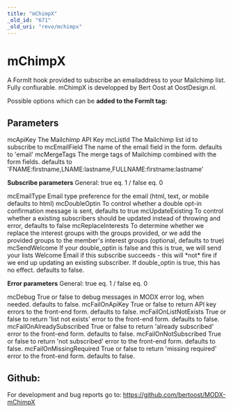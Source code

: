 ```yaml
---
title: "mChimpX"
_old_id: "671"
_old_uri: "revo/mchimpx"
---
```


# mChimpX

A FormIt hook provided to subscribe an emailaddress to your Mailchimp list. Fully confiurable.
mChimpX is developped by Bert Oost at OostDesign.nl.

Possible options which can be **added to the FormIt tag:**

## Parameters

mcApiKey
The Mailchimp API Key
mcListId
The Mailchimp list id to subscribe to
mcEmailField
The name of the email field in the form. defaults to 'email'
mcMergeTags
The merge tags of Mailchimp combined with the form fields. defaults to 'FNAME:firstname,LNAME:lastname,FULLNAME:firstname:lastname'

**Subscribe parameters**
General: true eq. 1 / false eq. 0

mcEmailType
Email type preference for the email (html, text, or mobile defaults to html)
mcDoubleOptin
To control whether a double opt-in confirmation message is sent, defaults to true
mcUpdateExisting
To control whether a existing subscribers should be updated instead of throwing and error, defaults to false
mcReplaceInterests
To determine whether we replace the interest groups with the groups provided, or we add the provided groups to the member's interest groups (optional, defaults to true)
mcSendWelcome
If your double\_optin is false and this is true, we will send your lists Welcome Email if this subscribe succeeds - this will \*not\* fire if we end up updating an existing subscriber. If double\_optin is true, this has no effect. defaults to false.

**Error parameters**
General: true eq. 1 / false eq. 0

mcDebug
True or false to debug messages in MODX error log, when needed. defaults to false.
mcFailOnApiKey
True or false to return API key errors to the front-end form. defaults to false.
mcFailOnListNotExists
True or false to return 'list not exists' error to the front-end form. defaults to false.
mcFailOnAlreadySubscribed
True or false to return 'already subscribed' error to the front-end form. defaults to false.
mcFailOnNotSubscribed
True or false to return 'not subscribed' error to the front-end form. defaults to false.
mcFailOnMissingRequired
True or false to return 'missing required' error to the front-end form. defaults to false.

## Github:

For development and bug reports go to: <https://github.com/bertoost/MODX-mChimpX>
